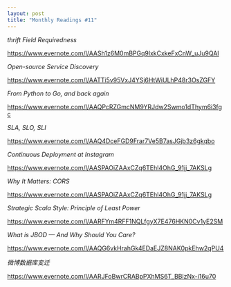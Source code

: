 ```yaml
---
layout: post
title: "Monthly Readings #11"
---
```


*thrift Field Requiredness*

https://www.evernote.com/l/AASh1z6M0mBPGq9lxkCxkeFxCnW_uJu9QAI

*Open-source Service Discovery*

https://www.evernote.com/l/AATTi5v95VxJ4YSj6HtWiULhP48r3OsZGFY

*From Python to Go, and back again*

https://www.evernote.com/l/AAQPcRZGmcNM9YRJdw2Swmo1dThym6i3fgc

*SLA, SLO, SLI*

https://www.evernote.com/l/AAQ4DceFGD9Frar7Ve5B7asJGjb3z6gkqbo

*Continuous Deployment at Instagram*

https://www.evernote.com/l/AASPAOiZAAxCZq6TEhl4OhG_91jj_7AKSLg

*Why It Matters: CORS*

https://www.evernote.com/l/AASPAOiZAAxCZq6TEhl4OhG_91jj_7AKSLg

*Strategic Scala Style: Principle of Least Power*

https://www.evernote.com/l/AARFYm4RFF1NQLfgyX7E476HKN0Cv1yE2SM

*What is JBOD — And Why Should You Care?*

https://www.evernote.com/l/AAQG6vkHrahGk4EDaEJZ8NAK0pkEhw2qPU4

*微博数据库变迁*

https://www.evernote.com/l/AARJFoBwrCRABpPXhMS6T_BBlzNx-i16u70
